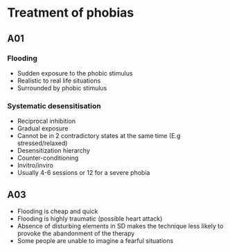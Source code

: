 # Treatment of phobias

## A01
### Flooding
- Sudden exposure to the phobic stimulus
- Realistic to real life situations
- Surrounded by phobic stimulus

### Systematic desensitisation
- Reciprocal inhibition
- Gradual exposure
- Cannot be in 2 contradictory states at the same time (E.g stressed/relaxed)
- Desensitization hierarchy
- Counter-conditioning
- Invitro/inviro
- Usually 4-6 sessions or 12 for a severe phobia

## A03
- Flooding is cheap and quick
- Flooding is highly traumatic (possible heart attack)
- Absence of disturbing elements in SD makes the technique less likely to provoke the abandonment of the therapy
- Some people are unable to imagine a fearful situations
